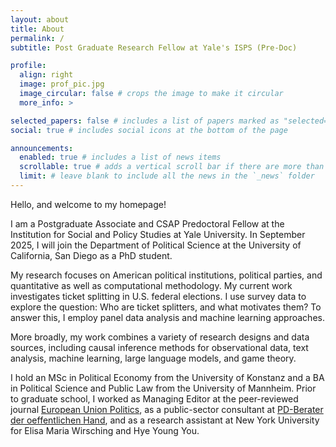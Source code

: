 ```yaml
---
layout: about
title: About
permalink: /
subtitle: Post Graduate Research Fellow at Yale's ISPS (Pre-Doc)

profile:
  align: right
  image: prof_pic.jpg
  image_circular: false # crops the image to make it circular
  more_info: >

selected_papers: false # includes a list of papers marked as "selected={true}"
social: true # includes social icons at the bottom of the page

announcements:
  enabled: true # includes a list of news items
  scrollable: true # adds a vertical scroll bar if there are more than 3 news items
  limit: # leave blank to include all the news in the `_news` folder
---
```




Hello, and welcome to my homepage! 

I am a Postgraduate Associate and CSAP Predoctoral Fellow at the Institution for Social and Policy Studies at Yale University. In September 2025, I will join the Department of Political Science at the University of California, San Diego as a PhD student.

My research focuses on American political institutions, political parties, and quantitative as well as computational methodology. My current work investigates ticket splitting in U.S. federal elections. I use survey data to explore the question: Who are ticket splitters, and what motivates them? To answer this, I employ panel data analysis and machine learning approaches.

More broadly, my work combines a variety of research designs and data sources, including causal inference methods for observational data, text analysis, machine learning, large language models, and game theory.

I hold an MSc in Political Economy from the University of Konstanz and a BA in Political Science and Public Law from the University of Mannheim. Prior to graduate school, I worked as Managing Editor at the peer-reviewed journal  [European Union Politics](https://journals.sagepub.com/home/eup), as a public-sector consultant at [PD-Berater der oeffentlichen Hand](https://www.pd-g.de/), and as a research assistant at New York University for Elisa Maria Wirsching and Hye Young You.
